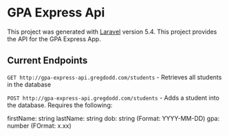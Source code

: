 # GPA Express Api

This project was generated with [Laravel](https://laravel.com) version 5.4. This project provides the API for the GPA Express App.

## Current Endpoints

`GET http://gpa-express-api.gregdodd.com/students` - Retrieves all students in the database

`POST http://gpa-express-api.gregdodd.com/students` - Adds a student into the database. Requires the following:

firstName: string
lastName: string
dob: string (Format: YYYY-MM-DD)
gpa: number (FOrmat: x.xx)
